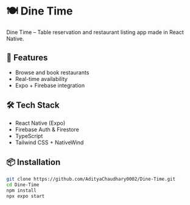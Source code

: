 # 🍽️ Dine Time

Dine Time – Table reservation and restaurant listing app made in React Native.

## 🚀 Features
- Browse and book restaurants
- Real-time availability
- Expo + Firebase integration

## 🛠️ Tech Stack
- React Native (Expo)
- Firebase Auth & Firestore
- TypeScript
- Tailwind CSS + NativeWind


## 📦 Installation

```bash
git clone https://github.com/AdityaChaudhary0002/Dine-Time.git
cd Dine-Time
npm install
npx expo start

